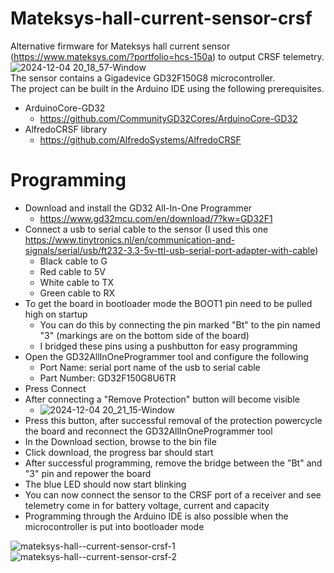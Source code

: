 # Mateksys-hall-current-sensor-crsf
Alternative firmware for Mateksys hall current sensor (https://www.mateksys.com/?portfolio=hcs-150a) to output CRSF telemetry.  
![2024-12-04 20_18_57-Window](https://github.com/user-attachments/assets/4b29c2b6-9260-473b-897e-aff8a6bdbf73)  
The sensor contains a Gigadevice GD32F150G8 microcontroller.  
The project can be built in the Arduino IDE using the following prerequisites.
* ArduinoCore-GD32
    * https://github.com/CommunityGD32Cores/ArduinoCore-GD32
* AlfredoCRSF library
    * https://github.com/AlfredoSystems/AlfredoCRSF
 
# Programming

*   Download and install the GD32 All-In-One Programmer
    *   https://www.gd32mcu.com/en/download/7?kw=GD32F1
*   Connect a usb to serial cable to the sensor (I used this one https://www.tinytronics.nl/en/communication-and-signals/serial/usb/ft232-3.3-5v-ttl-usb-serial-port-adapter-with-cable)
    *   Black cable to G
    *   Red cable to 5V
    *   White cable to TX
    *   Green cable to RX
*   To get the board in bootloader mode the BOOT1 pin need to be pulled high on startup
    *   You can do this by connecting the pin marked "Bt" to the pin named "3" (markings are on the bottom side of the board)
    *   I bridged these pins using a pushbutton for easy programming
*   Open the GD32AllInOneProgrammer tool and configure the following
    *   Port Name: serial port name of the usb to serial cable
    *   Part Number: GD32F150G8U6TR
*   Press Connect
*   After connecting a "Remove Protection" button will become visible
    *   ![2024-12-04 20_21_15-Window](https://github.com/user-attachments/assets/c29483dc-f2f4-4080-9533-abee79247c45)
*   Press this button, after successful removal of the protection powercycle the board and reconnect the GD32AllInOneProgrammer tool
*   In the Download section, browse to the bin file
*   Click download, the progress bar should start
*   After successful programming, remove the bridge between the "Bt" and "3" pin and repower the board
*   The blue LED should now start blinking
*   You can now connect the sensor to the CRSF port of a receiver and see telemetry come in for battery voltage, current and capacity
*   Programming through the Arduino IDE is also possible when the microcontroller is put into bootloader mode

![mateksys-hall--current-sensor-crsf-1](https://github.com/user-attachments/assets/a56ba00c-96ff-404f-92e8-6b8f984a367a)
![mateksys-hall--current-sensor-crsf-2](https://github.com/user-attachments/assets/02d4a67e-9ab3-49eb-aedb-f4d15016d355)
